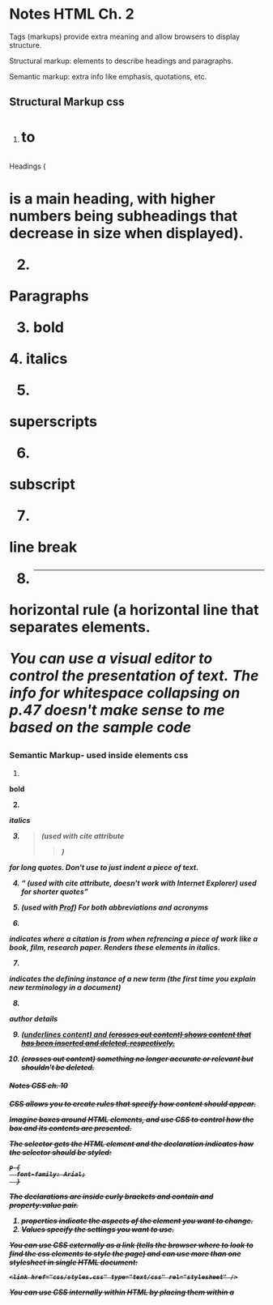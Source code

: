 # Notes HTML Ch. 2
Tags (markups) provide extra meaning and allow browsers to display structure.

Structural markup: elements to describe headings and paragraphs.

Semantic markup: extra info like emphasis, quotations, etc.

## Structural Markup css
1. <h1> to <h6> </h>
  Headings (<h1> is a main heading, with higher numbers being subheadings that decrease in size when displayed).
  
2. <p> </p>
 Paragraphs
  
3. <b></b>
  bold

4.<i></i>
  italics
  
5. <sup>
  superscripts

6. <sub>
  subscript
 
7. <br />
  line break
  
8. <hr /> 
  horizontal rule (a horizontal line that separates elements.
  
*You can use a visual editor to control the presentation of text.*
*The info for whitespace collapsing on p.47 doesn't make sense to me based on the sample code*

### Semantic Markup- used inside elements css
1. <strong>
  bold
  
2. <em>
  italics
  
3. <blockquote> (used with cite attribute <blockquote cite="url">)
  for long quotes. Don't use to just indent a piece of text.
  
4. <q> (used with cite attribute, doesn't work with Internet Explorer)
  used for shorter quotes 
  
5. <abbr> (used with <abbr title="Professor">Prof</abbr>)
  For both abbreviations and acronyms
  
6. <cite>
  indicates where a citation is from when refrencing a piece of work like a book, film, research paper.  Renders these  elements in italics.
  
7. <dfn>
  indicates the defining instance of a new term (the first time you explain new terminology in a document)
  
8. <address>
  author details
  
9. <ins> (underlines content) and <del> (crosses out content)
  shows content that has been inserted and deleted, respectively.
  
10. <s> (crosses out content)
  something no longer accurate or relevant but shouldn't be deleted. 
  
  
  
#### Notes CSS ch. 10 
CSS allows you to create rules that specify how content should appear.

Imagine boxes around HTML elements, and use CSS to control how the box and its contents are presented.

The selector gets the HTML element and the declaration indicates how the selector should be styled:

    p {
      font-family: Arial;
      }
      
The declarations are inside curly brackets and contain and property:value pair.  
1. properties indicate the aspects of the element you want to change.
2. Values specify the settings you want to use.

You can use CSS externally as a link (tells the browser where to look to find the css elements to style the page) and can use more than one stylesheet in single HTML document:

    <link href="css/styles.css" type="text/css" rel="stylesheet" />
    
You can use CSS internally within HTML by placing them within a <style type="text/css"> element.  Only deal if building a site with only one page.
  
*CSS Selectors are on p. 238!*

Some rules will take precedence over others depending on the order in which they're presented.  Last rule = last selector of 2 identical selectors takes precedence.  More specifity = more precedence. !important

properties can be inherited.

Test in more than one browser to see how the proerties display.  There could be a browser quirk or CSS bug!



###### Basic JavaScript Instructions Ch.2
A script is a series of instructions the computer followes.  Each step = statement and should end with ;

Case sensitive!

//Write comments to explain what your code does. (single line)
/* multi line comments */

A variable stores bits of info that is likely to change.

Declare the variable with a keyword (const, let), define the variable (with a name that describes the kind of data it holds), use an assignment operator (like =), assign it a value.

    var quantity = 3;
    
 Data Types:
 1.'strings'
 2. numbers
 3. boolean (true/false)
 4. arrays (store ,ore than one piece of related info)
 5. expressions (evaluate into a single value, relies on operators to calculate the value).
 
 There is shorthand for creating variables (p.67)
 
 Variable values can be changed (p.68)
 
 Rules for naming variables (p.69)
 
 
 ####### Ch. 4 Decisions and Loops p. 145-162 js
 Code can take more than one path and the browser can run different code in different situations.
 
 To determine which path to take, use:
 1. evaluations
 2. decisions
 3. loops
 
Flowcharts can help plan which code to run next.

Decisions can be made by setting a condition.  If it returns true, take one path.  If it returns falso, take another.

comparison operators (<,>,==) allow you to compare values and test whether a condition has been met or not.

Conditional statements (p.149) determine what to do in a given situation using if, else statements.  
    if (someCondition > 50) {
      console.log('It's met');
      } else {
      console.log('it's not met');
      }
      
  comparison operators p. 150-151 (usually return single values of tue or false).
  
  logical operators p. 156-157 (allow you to compare results of more than one comparison operator).
  
  if statements p. 160 checks a condition. if true, runs the code block.
  
  if else statements p. 162 checks a condition.  if it resolves true, the first block is run.  if it resolves false, the second block is run instead.
  
  

    

 
 
